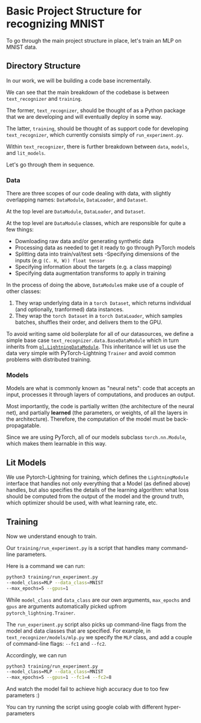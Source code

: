 # Basic Project Structure for recognizing MNIST

To go through the main project structure in place, let's train an MLP on MNIST data.


## Directory Structure

In our work, we will be building a code base incrementally.

We can see that the main breakdown of the codebase is between `text_recognizer` and `training`.

The former, `text_recognizer`, should be thought of as a Python package that we are developing and will eventually deploy in some way.

The latter, `training`, should be thought of as support code for developing `text_recognizer`, which currently consists simply of `run_experiment.py`.

Within `text_recognizer`, there is further breakdown between `data`, `models`, and `lit_models`.

Let's go through them in sequence.

### Data

There are three scopes of our code dealing with data, with slightly overlapping names: `DataModule`, `DataLoader`, and `Dataset`.

At the top level are `DataModule`, `DataLoader`, and `Dataset`.

At the top level are `DataModule` classes, which are responsible for quite a few things:

- Downloading raw data and/or generating synthetic data
- Processing data as needed to get it ready to go through PyTorch models
- Splitting data into train/val/test sets
-Specifying dimensions of the inputs (e.g `(C. H, W)) float tensor`
- Specifying information about the targets (e.g. a class mapping)
- Specifying data augmentation transforms to apply in training

In the process of doing the above, `DataModule`s make use of a couple of other classes:

1. They wrap underlying data in a `torch Dataset`, which returns individual (and optionally, tranformed) data instances.
2. They wrap the `torch Dataset` in a `torch DataLoader`, which samples batches, shuffles their order, and delivers them to the GPU.

To avoid writing same old boilerplate for all of our datasources, we define a simple base case `text_recognizer.data.BaseDataModule` which in turn inherits from [`pl.LightningDataModule`](https://pytorch-lightning.readthedocs.io/en/latest/extensions/datamodules.html).
This inheritance will let us use the data very simple with PyTorch-Lightning `Trainer` and avoid common problems with distributed training.

### Models

Models are what is commonly known as "neural nets": code that accepts an input, processes it through layers of computations, and produces an output.

Most importantly, the code is partially written (the architecture of the neural net), and partially **learned** (the parameters, or weights, of all the layers in the architecture).
Therefore, the computation of the model must be back-propagatable.

Since we are using PyTorch, all of our models subclass `torch.nn.Module`, which makes them learnable in this way.

## Lit Models

We use Pytorch-Lightning for training, which defines the `LightningModule` interface that handles not only everything that a Model (as defined above) handles, but also specifies the details of the learning algorithm: what loss should be computed from the output of the model and the ground truth, which optimizer should be used, with what learning rate, etc.

## Training

Now we understand enough to train.

Our `training/run_experiment.py` is a script that handles many command-line parameters.

Here is a command we can run:

```sh
python3 training/run_experiment.py
--model_class=MLP --data_class=MNIST
--max_epochs=5 --gpus=1

```

While `model_class` and `data_class` are our own arguments, `max_epochs` and `gpus` are arguments automatically picked upfrom `pytorch_lightning.Trainer`.


The `run_experiment.py` script also picks up command-line flags from the model and data classes that are specified. 
For example, in `text_recognizer/models/mlp.py`
we specify the `MLP` class, and add a couple of command-line flags:
`--fc1` and `--fc2`.

Accordingly, we can run

```sh
python3 training/run_experiment.py
--model_class=MLP --data_class=MNIST
--max_epochs=5 --gpus=1 --fc1=4 --fc2=8

```

And watch the model fail to achieve high accuracy due to too few parameters :)

You can try running the script using google colab with different hyper-parameters









